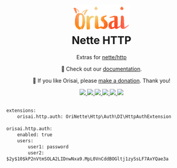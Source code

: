 <h1 align="center">
	<img src="https://github.com/orisai/.github/blob/main/images/repo_title.png?raw=true" alt="Orisai"/>
	<br/>
	Nette HTTP
</h1>

<p align="center">
	Extras for <a href="https://github.com/nette/http">nette/http</a>
</p>

<p align="center">
	📄 Check out our <a href="docs/README.md">documentation</a>.
</p>

<p align="center">
	💸 If you like Orisai, please <a href="https://orisai.dev/sponsor">make a donation</a>. Thank you!
</p>

<p align="center">
	<a href="https://github.com/orisai/nette-http/actions?query=workflow%3Aci">
		<img src="https://github.com/orisai/nette-http/workflows/ci/badge.svg">
	</a>
	<a href="https://coveralls.io/r/orisai/nette-http">
		<img src="https://badgen.net/coveralls/c/github/orisai/nette-http/v1.x?cache=300">
	</a>
	<a href="https://dashboard.stryker-mutator.io/reports/github.com/orisai/nette-http/v1.x">
		<img src="https://badge.stryker-mutator.io/github.com/orisai/nette-http/v1.x">
	</a>
	<a href="https://packagist.org/packages/orisai/nette-http">
		<img src="https://badgen.net/packagist/dt/orisai/nette-http?cache=3600">
	</a>
	<a href="https://packagist.org/packages/orisai/nette-http">
		<img src="https://badgen.net/packagist/v/orisai/nette-http?cache=3600">
	</a>
	<a href="https://choosealicense.com/licenses/mpl-2.0/">
		<img src="https://badgen.net/badge/license/MPL-2.0/blue?cache=3600">
	</a>
<p>

##

```neon
extensions:
	orisai.http.auth: OriNette\Http\Auth\DI\HttpAuthExtension

orisai.http.auth:
	enabled: true
	users:
		user1: password
		user2: $2y$10$kP2nVtmSOLA2LIDnwNxa9.MpL0VnCddBOGltj1zySsLF7AxYQae3a
```
